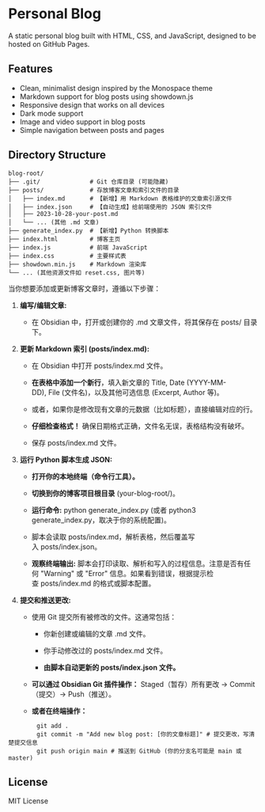 # Personal Blog

A static personal blog built with HTML, CSS, and JavaScript, designed to be hosted on GitHub Pages.

## Features

- Clean, minimalist design inspired by the Monospace theme
- Markdown support for blog posts using showdown.js
- Responsive design that works on all devices
- Dark mode support
- Image and video support in blog posts
- Simple navigation between posts and pages

## Directory Structure

```
blog-root/
├── .git/              # Git 仓库目录 (可能隐藏)
├── posts/             # 存放博客文章和索引文件的目录
│   ├── index.md       # 【新增】用 Markdown 表格维护的文章索引源文件
│   ├── index.json     # 【自动生成】给前端使用的 JSON 索引文件
│   ├── 2023-10-28-your-post.md
│   └── ... (其他 .md 文章)
├── generate_index.py  # 【新增】Python 转换脚本
├── index.html         # 博客主页
├── index.js           # 前端 JavaScript
├── index.css          # 主要样式表
├── showdown.min.js    # Markdown 渲染库
└── ... (其他资源文件如 reset.css, 图片等)
```


当你想要添加或更新博客文章时，遵循以下步骤：

1. **编写/编辑文章:**
    
    - 在 Obsidian 中，打开或创建你的 .md 文章文件，将其保存在 posts/ 目录下。
        
2. **更新 Markdown 索引 (posts/index.md):**
    
    - 在 Obsidian 中打开 posts/index.md 文件。
        
    - **在表格中添加一个新行**，填入新文章的 Title, Date (YYYY-MM-DD), File (文件名)，以及其他可选信息 (Excerpt, Author 等)。
        
    - 或者，如果你是修改现有文章的元数据（比如标题），直接编辑对应的行。
        
    - **仔细检查格式！** 确保日期格式正确，文件名无误，表格结构没有破坏。
        
    - 保存 posts/index.md 文件。
        
3. **运行 Python 脚本生成 JSON:**
    
    - **打开你的本地终端（命令行工具）。**
        
    - **切换到你的博客项目根目录** (your-blog-root/)。
        
    - **运行命令:** python generate_index.py (或者 python3 generate_index.py，取决于你的系统配置)。
        
    - 脚本会读取 posts/index.md，解析表格，然后覆盖写入 posts/index.json。
        
    - **观察终端输出:** 脚本会打印读取、解析和写入的过程信息。注意是否有任何 "Warning" 或 "Error" 信息。如果看到错误，根据提示检查 posts/index.md 的格式或脚本配置。
        
4. **提交和推送更改:**
    
    - 使用 Git 提交所有被修改的文件。这通常包括：
        
        - 你新创建或编辑的文章 .md 文件。
            
        - 你手动修改过的 posts/index.md 文件。
            
        - **由脚本自动更新的 posts/index.json 文件。**
            
    - **可以通过 Obsidian Git 插件操作：** Staged（暂存）所有更改 -> Commit（提交）-> Push（推送）。
        
    - **或者在终端操作：**
        
```
        git add .  
        git commit -m "Add new blog post: [你的文章标题]" # 提交更改，写清楚提交信息
        git push origin main # 推送到 GitHub (你的分支名可能是 main 或 master)
```
## License

MIT License
